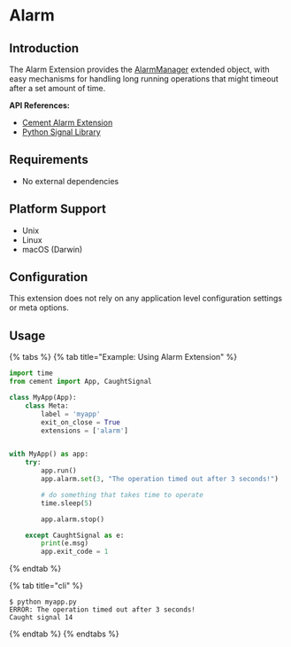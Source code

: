 # Alarm

## Introduction

The Alarm Extension provides the [AlarmManager](http://cement.readthedocs.io/en/3.0/api/ext/ext_alarm/#cement.ext.ext_alarm.AlarmManager) extended object, with easy mechanisms for handling long running operations that might timeout after a set amount of time.

**API References:**

* [Cement Alarm Extension](http://cement.readthedocs.io/en/3.0/api/ext/ext_alarm/)
* [Python Signal Library](https://docs.python.org/3.5/library/signal.html)

## **Requirements**

* No external dependencies

## Platform Support

* Unix
* Linux
* macOS \(Darwin\)

## **Configuration**

This extension does not rely on any application level configuration settings or meta options.

## **Usage**

{% tabs %}
{% tab title="Example: Using Alarm Extension" %}
```python
import time
from cement import App, CaughtSignal

class MyApp(App):
    class Meta:
        label = 'myapp'
        exit_on_close = True
        extensions = ['alarm']


with MyApp() as app:
    try:
        app.run()
        app.alarm.set(3, "The operation timed out after 3 seconds!")

        # do something that takes time to operate
        time.sleep(5)

        app.alarm.stop()

    except CaughtSignal as e:
        print(e.msg)
        app.exit_code = 1
```
{% endtab %}

{% tab title="cli" %}
```text
$ python myapp.py
ERROR: The operation timed out after 3 seconds!
Caught signal 14
```
{% endtab %}
{% endtabs %}

